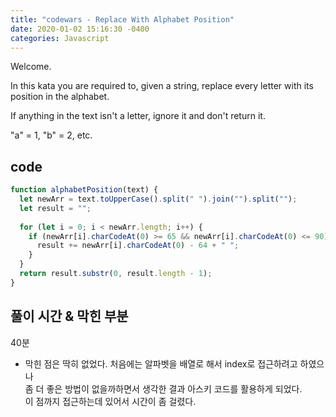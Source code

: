 ```yaml
---
title: "codewars - Replace With Alphabet Position"
date: 2020-01-02 15:16:30 -0400
categories: Javascript
---
```


Welcome.<br>

In this kata you are required to, given a string, replace every letter with its position in the alphabet.<br>

If anything in the text isn't a letter, ignore it and don't return it.<br>

"a" = 1, "b" = 2, etc.<br>

code
---
```js
function alphabetPosition(text) {
  let newArr = text.toUpperCase().split(" ").join("").split("");
  let result = "";
  
  for (let i = 0; i < newArr.length; i++) {
    if (newArr[i].charCodeAt(0) >= 65 && newArr[i].charCodeAt(0) <= 90) {
      result += newArr[i].charCodeAt(0) - 64 + " ";
    }
  }
  return result.substr(0, result.length - 1);
}
```

풀이 시간 & 막힌 부분
---
40분

- 막힌 점은 딱히 없었다. 처음에는 알파벳을 배열로 해서 index로 접근하려고 하였으나<br>
  좀 더 좋은 방법이 없을까하면서 생각한 결과 아스키 코드를 활용하게 되었다.<br>
  이 점까지 접근하는데 있어서 시간이 좀 걸렸다.<br>
